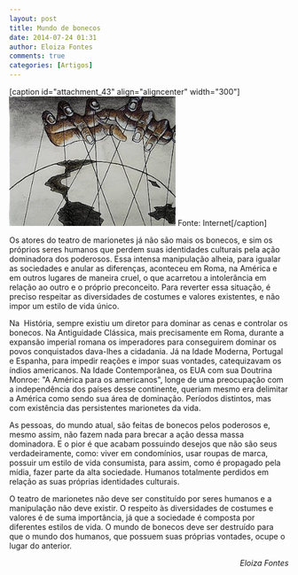 ```yaml
---
layout: post
title: Mundo de bonecos
date: 2014-07-24 01:31
author: Eloiza Fontes
comments: true
categories: [Artigos]
---
```

[caption id="attachment_43" align="aligncenter" width="300"]<a href="/assets/images/stock/marionetes.jpg"><img class="size-medium wp-image-43" src="/assets/images/stock/marionetes.jpg?w=300" alt="Fonte: Internet" width="300" height="234" /></a> Fonte: Internet[/caption]

Os atores do teatro de marionetes já não são mais os bonecos, e sim os próprios seres humanos que perdem suas identidades culturais pela ação dominadora dos poderosos. Essa intensa manipulação alheia, para igualar as sociedades e anular as diferenças, aconteceu em Roma, na América e em outros lugares de maneira cruel, o que acarretou a intolerância em relação ao outro e o próprio preconceito. Para reverter essa situação, é preciso respeitar as diversidades de costumes e valores existentes, e não impor um estilo de vida único.

Na  História, sempre existiu um diretor para dominar as cenas e controlar os bonecos. Na Antiguidade Clássica, mais precisamente em Roma, durante a expansão imperial romana os imperadores para conseguirem dominar os povos conquistados dava-lhes a cidadania. Já na Idade Moderna, Portugal e Espanha, para impedir reações e impor suas vontades, catequizavam os índios americanos. Na Idade Contemporânea, os EUA com sua Doutrina Monroe: "A América para os americanos", longe de uma preocupação com a independência dos países desse continente, queriam mesmo era delimitar a América como sendo sua área de dominação. Períodos distintos, mas com existência das persistentes marionetes da vida.

As pessoas, do mundo atual, são feitas de bonecos pelos poderosos e, mesmo assim, não fazem nada para brecar a ação dessa massa dominadora. E o pior é que acabam possuindo desejos que não são seus verdadeiramente, como: viver em condomínios, usar roupas de marca, possuir um estilo de vida consumista, para assim, como é propagado pela mídia, fazer parte da alta sociedade. Humanos totalmente perdidos em relação as suas próprias identidades culturais.

O teatro de marionetes não deve ser constituído por seres humanos e a manipulação não deve existir. O respeito às diversidades de costumes e valores é de suma importância, já que a sociedade é composta por diferentes estilos de vida. O mundo de bonecos deve ser destruído para que o mundo dos humanos, que possuem suas próprias vontades, ocupe o lugar do anterior.
<p style="text-align:right;"><em>Eloiza Fontes</em></p>
